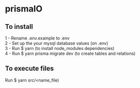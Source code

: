 # prismaIO

## To install

1 - Rename .env.example to .env <br>
2 - Set up the your mysql database values (on .env) <br>
3 - Run $ yarn (to install node_modules dependencies) <br>
4 - Run $ yarn prisma migrate dev (to create tables and relations) <br>

## To execute files

Run $ yarn src/<name_file)
